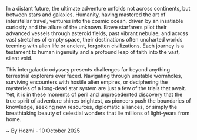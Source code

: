 
In a distant future, the ultimate adventure unfolds not across continents, but between stars and galaxies. Humanity, having mastered the art of interstellar travel, ventures into the cosmic ocean, driven by an insatiable curiosity and the allure of the unknown. Brave starfarers pilot their advanced vessels through asteroid fields, past vibrant nebulae, and across vast stretches of empty space, their destinations often uncharted worlds teeming with alien life or ancient, forgotten civilizations. Each journey is a testament to human ingenuity and a profound leap of faith into the vast, silent void.

This intergalactic odyssey presents challenges far beyond anything terrestrial explorers ever faced. Navigating through unstable wormholes, surviving encounters with hostile alien empires, or deciphering the mysteries of a long-dead star system are just a few of the trials that await. Yet, it is in these moments of peril and unprecedented discovery that the true spirit of adventure shines brightest, as pioneers push the boundaries of knowledge, seeking new resources, diplomatic alliances, or simply the breathtaking beauty of celestial wonders that lie millions of light-years from home.

~ By Hozmi - 10 October 2025
